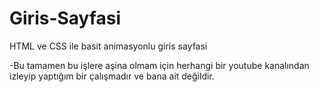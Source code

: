 # Giris-Sayfasi
HTML ve CSS ile basit animasyonlu giris sayfasi

-Bu tamamen bu işlere aşina olmam için herhangi bir youtube kanalından izleyip yaptığım bir çalışmadır ve bana ait değildir.
